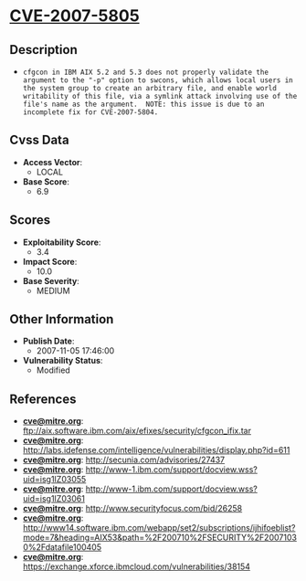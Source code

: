 
# [CVE-2007-5805](https://cve.mitre.org/cgi-bin/cvename.cgi?name=CVE-2007-5805)

## Description

- `cfgcon in IBM AIX 5.2 and 5.3 does not properly validate the argument to the "-p" option to swcons, which allows local users in the system group to create an arbitrary file, and enable world writability of this file, via a symlink attack involving use of the file's name as the argument.  NOTE: this issue is due to an incomplete fix for CVE-2007-5804.`

## Cvss Data

- **Access Vector**:
  - LOCAL
- **Base Score**:
  - 6.9

## Scores

- **Exploitability Score**:
  - 3.4
- **Impact Score**:
  - 10.0
- **Base Severity**:
  - MEDIUM

## Other Information

- **Publish Date**:
  - 2007-11-05 17:46:00
- **Vulnerability Status**:
  - Modified

## References

- **cve@mitre.org**: ftp://aix.software.ibm.com/aix/efixes/security/cfgcon_ifix.tar
- **cve@mitre.org**: http://labs.idefense.com/intelligence/vulnerabilities/display.php?id=611
- **cve@mitre.org**: http://secunia.com/advisories/27437
- **cve@mitre.org**: http://www-1.ibm.com/support/docview.wss?uid=isg1IZ03055
- **cve@mitre.org**: http://www-1.ibm.com/support/docview.wss?uid=isg1IZ03061
- **cve@mitre.org**: http://www.securityfocus.com/bid/26258
- **cve@mitre.org**: http://www14.software.ibm.com/webapp/set2/subscriptions/ijhifoeblist?mode=7&heading=AIX53&path=%2F200710%2FSECURITY%2F20071030%2Fdatafile100405
- **cve@mitre.org**: https://exchange.xforce.ibmcloud.com/vulnerabilities/38154
